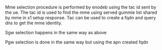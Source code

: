 Mme selection procedure is performed by enodeb using the tac id sent by the ue. The tac id is used to find the mme using served gummie list shared by mme in s1 setup response. Tac can be used to create a fqdn and query dns to get the mme identity.

Sgw selection happens in the same way as above 

Pgw selection is done in the same way but using the apn created fqdn

